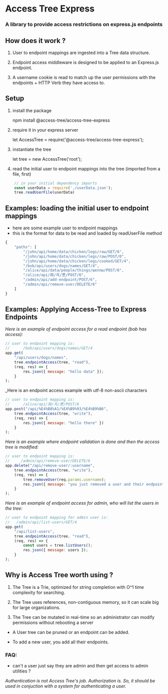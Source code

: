 # Access Tree Express

### A library to provide access restrictions on express.js endpoints

## How does it work ? 

1. User to endpoint mappings are ingested into a Tree data structure.

2. Endpoint access middleware is designed to be applied to an Express.js endpoint.

3. A username cookie is read to match up the user permissions with the endpoints + HTTP Verb they have access to.  

## Setup

1. install the package

    npm install @access-tree/access-tree-express

2. require it in your express server

    let AccessTree = require('@access-tree/access-tree-express');

3. instantiate the tree 

    let tree = new AccessTree('root');

4. read the initial user to endpoint mappings into the tree (imported from a file, first)
```javascript
    // in your initial dependency imports
    const userData = require('./userData.json');
    tree.readUserFile(userData)
```
## Examples: loading the initial user to endpoint mappings

* here are some example user to endpoint mappings
* this is the format for data to be read and loaded by readUserFile method

```javascript
{
    "paths": [
        "/john/api/home/data/chicken/legs/raw/GET/6",
        "/john/api/home/data/chicken/legs/raw/POST/0",
        "/john/api/home/data/chicken/legs/cooked/GET/4",
        "/bob/api/users/dogs/names/GET/4",
        "/alice/api/data/people/things/шеллы/POST/6",
        "/alice/api/両/乓/乶/POST/6",
        "/admin/api/add-endpoint/POST/6",
        "/admin/api/remove-user/DELETE/6"
    ]
}
```

## Examples: Applying Access-Tree to Express Endpoints

_Here is an example of endpoint access for a read endpoint (bob has access):_

```javascript
// user to endpoint mapping is:
//      /bob/api/users/dogs/names/GET/4
app.get(
    "/api/users/dogs/names",
    tree.endpointAccess(tree, "read"),
    (req, res) => {
        res.json({ message: "hello data" });
    }
);
```

_Here is an endpoint access example with utf-8 non-ascii characters

```javascript
// user to endpoint mapping is:
//      /alice/api/両/乓/乶/POST/6
app.post("/api/%E4%B8%A1/%E4%B9%93/%E4%B9%B6",
    tree.endpointAccess(tree, "write"),
    (req, res) => {
        res.json({ message: "hello there" })
    }
);
```

_Here is an example where endpoint validation is done and then the access tree is modified:_

```javascript
// user to endpoint mapping is:
//     /admin/api/remove-user/DELETE/6
app.delete("/api/remove-user/:username",
    tree.endpointAccess(tree, "write"),
    (req, res) => {
        tree.removeUser(req.params.username);
        res.json({ message: "you just removed a user and their endpoints" })
    }
);
```
_Here is an example of endpoint access for admin, who will list the users in the tree:_

```javascript
// user to endpoint mapping for admin user is:
//   /admin/api/list-users/GET/4
app.get(
    "/api/list-users",
    tree.endpointAccess(tree, "read"),
    (req, res) => {
        const users = tree.listUsers();
        res.json({ message: users });
    }
);
```
## Why is Access Tree worth using ? 

1. The Tree is a Trie, optimized for string completion with O^1 time complexity for searching.

2. The Tree uses references, non-contiguous memory, so it can scale big for large organizations.

3. The Tree can be mutated in real-time so an administrator can modify permissions without rebooting a server

* A User tree can be pruned or an endpoint can be added.  

* To add a new user, you add all their endpoints.


### FAQ:

* can't a user just say they are admin and then get access to admin utilities ? 

 _Authentication is not Access Tree's job.  Authorization is.  So, it should be used in conjuction with a system for authenticating a user._ 



